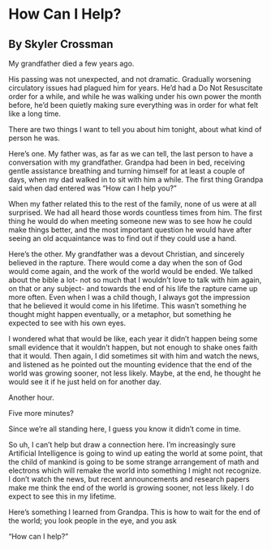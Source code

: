 # How Can I Help?
## By Skyler Crossman

My grandfather died a few years ago. 

His passing was not unexpected, and not dramatic. Gradually worsening circulatory issues had plagued him for years. He’d had a Do Not Resuscitate order for a while, and while he was walking under his own power the month before, he’d been quietly making sure everything was in order for what felt like a long time.

There are two things I want to tell you about him tonight, about what kind of person he was.

Here’s one. My father was, as far as we can tell, the last person to have a conversation with my grandfather. Grandpa had been in bed, receiving gentle assistance breathing and turning himself for at least a couple of days, when my dad walked in to sit with him a while. The first thing Grandpa said when dad entered was “How can I help you?” 

When my father related this to the rest of the family, none of us were at all surprised. We had all heard those words countless times from him. The first thing he would do when meeting someone new was to see how he could make things better, and the most important question he would have after seeing an old acquaintance was to find out if they could use a hand.

Here’s the other. My grandfather was a devout Christian, and sincerely believed in the rapture. There would come a day when the son of God would come again, and the work of the world would be ended. We talked about the bible a lot- not so much that I wouldn’t love to talk with him again, on that or any subject- and towards the end of his life the rapture came up more often. Even when I was a child though, I always got the impression that he believed it would come in his lifetime. This wasn’t something he thought might happen eventually, or a metaphor, but something he expected to see with his own eyes.

I wondered what that would be like, each year it didn’t happen being some small evidence that it wouldn’t happen, but not enough to shake ones faith that it would. Then again, I did sometimes sit with him and watch the news, and listened as he pointed out the mounting evidence that the end of the world was growing sooner, not less likely. Maybe, at the end, he thought he would see it if he just held on for another day.

Another hour.

Five more minutes? 

Since we’re all standing here, I guess you know it didn’t come in time.

So uh, I can’t help but draw a connection here. I’m increasingly sure Artificial Intelligence is going to wind up eating the world at some point, that the child of mankind is going to be some strange arrangement of math and electrons which will remake the world into something I might not recognize. I don’t watch the news, but recent announcements and research papers make me think the end of the world is growing sooner, not less likely. I do expect to see this in my lifetime. 

Here’s something I learned from Grandpa. This is how to wait for the end of the world; you look people in the eye, and you ask

“How can I help?”
